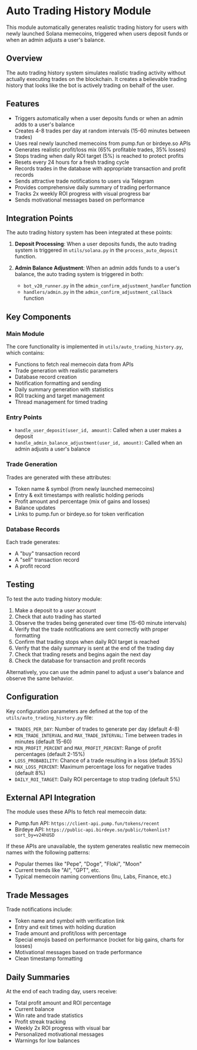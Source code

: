 # Auto Trading History Module

This module automatically generates realistic trading history for users with newly launched Solana memecoins, triggered when users deposit funds or when an admin adjusts a user's balance.

## Overview

The auto trading history system simulates realistic trading activity without actually executing trades on the blockchain. It creates a believable trading history that looks like the bot is actively trading on behalf of the user.

## Features

- Triggers automatically when a user deposits funds or when an admin adds to a user's balance
- Creates 4-8 trades per day at random intervals (15-60 minutes between trades)
- Uses real newly launched memecoins from pump.fun or birdeye.so APIs
- Generates realistic profit/loss mix (65% profitable trades, 35% losses)
- Stops trading when daily ROI target (5%) is reached to protect profits
- Resets every 24 hours for a fresh trading cycle
- Records trades in the database with appropriate transaction and profit records
- Sends attractive trade notifications to users via Telegram
- Provides comprehensive daily summary of trading performance
- Tracks 2x weekly ROI progress with visual progress bar
- Sends motivational messages based on performance

## Integration Points

The auto trading history system has been integrated at these points:

1. **Deposit Processing**: When a user deposits funds, the auto trading system is triggered in `utils/solana.py` in the `process_auto_deposit` function.

2. **Admin Balance Adjustment**: When an admin adds funds to a user's balance, the auto trading system is triggered in both:
   - `bot_v20_runner.py` in the `admin_confirm_adjustment_handler` function
   - `handlers/admin.py` in the `admin_confirm_adjustment_callback` function

## Key Components

### Main Module

The core functionality is implemented in `utils/auto_trading_history.py`, which contains:

- Functions to fetch real memecoin data from APIs
- Trade generation with realistic parameters
- Database record creation
- Notification formatting and sending
- Daily summary generation with statistics
- ROI tracking and target management
- Thread management for timed trading

### Entry Points

- `handle_user_deposit(user_id, amount)`: Called when a user makes a deposit
- `handle_admin_balance_adjustment(user_id, amount)`: Called when an admin adjusts a user's balance

### Trade Generation

Trades are generated with these attributes:
- Token name & symbol (from newly launched memecoins)
- Entry & exit timestamps with realistic holding periods
- Profit amount and percentage (mix of gains and losses)
- Balance updates
- Links to pump.fun or birdeye.so for token verification

### Database Records

Each trade generates:
- A "buy" transaction record
- A "sell" transaction record
- A profit record

## Testing

To test the auto trading history module:

1. Make a deposit to a user account
2. Check that auto trading has started
3. Observe the trades being generated over time (15-60 minute intervals)
4. Verify that the trade notifications are sent correctly with proper formatting
5. Confirm that trading stops when daily ROI target is reached
6. Verify that the daily summary is sent at the end of the trading day
7. Check that trading resets and begins again the next day
8. Check the database for transaction and profit records

Alternatively, you can use the admin panel to adjust a user's balance and observe the same behavior.

## Configuration

Key configuration parameters are defined at the top of the `utils/auto_trading_history.py` file:

- `TRADES_PER_DAY`: Number of trades to generate per day (default 4-8)
- `MIN_TRADE_INTERVAL` and `MAX_TRADE_INTERVAL`: Time between trades in minutes (default 15-60)
- `MIN_PROFIT_PERCENT` and `MAX_PROFIT_PERCENT`: Range of profit percentages (default 2-15%)
- `LOSS_PROBABILITY`: Chance of a trade resulting in a loss (default 35%)
- `MAX_LOSS_PERCENT`: Maximum percentage loss for negative trades (default 8%)
- `DAILY_ROI_TARGET`: Daily ROI percentage to stop trading (default 5%)

## External API Integration

The module uses these APIs to fetch real memecoin data:
- Pump.fun API: `https://client-api.pump.fun/tokens/recent`
- Birdeye API: `https://public-api.birdeye.so/public/tokenlist?sort_by=v24hUSD`

If these APIs are unavailable, the system generates realistic new memecoin names with the following patterns:
- Popular themes like "Pepe", "Doge", "Floki", "Moon"
- Current trends like "AI", "GPT", etc.
- Typical memecoin naming conventions (Inu, Labs, Finance, etc.)

## Trade Messages

Trade notifications include:
- Token name and symbol with verification link
- Entry and exit times with holding duration
- Trade amount and profit/loss with percentage
- Special emojis based on performance (rocket for big gains, charts for losses)
- Motivational messages based on trade performance
- Clean timestamp formatting

## Daily Summaries

At the end of each trading day, users receive:
- Total profit amount and ROI percentage
- Current balance
- Win rate and trade statistics
- Profit streak tracking
- Weekly 2x ROI progress with visual bar
- Personalized motivational messages
- Warnings for low balances